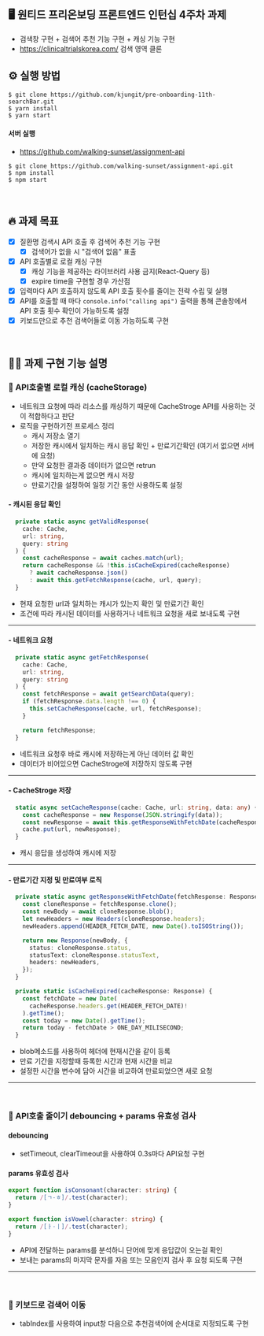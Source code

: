 ## 🖥 원티드 프리온보딩 프론트엔드 인턴십 4주차 과제
- 검색창 구현 + 검색어 추천 기능 구현 + 캐싱 기능 구현
- https://clinicaltrialskorea.com/ 검색 영역 클론

## ⚙️ 실행 방법
```
$ git clone https://github.com/kjungit/pre-onboarding-11th-searchBar.git
$ yarn install
$ yarn start
```

#### 서버 실행
- https://github.com/walking-sunset/assignment-api
```
$ git clone https://github.com/walking-sunset/assignment-api.git
$ npm install
$ npm start
```

</br>

## 🔥 과제 목표

- [x] 질환명 검색시 API 호출 후 검색어 추천 기능 구현
   - [x] 검색어가 없을 시 "검색어 없음" 표출
- [x] API 호출별로 로컬 캐싱 구현
   - [x] 캐싱 기능을 제공하는 라이브러리 사용 금지(React-Query 등)
   - [x] expire time을 구현할 경우 가산점
- [x] 입력마다 API 호출하지 않도록 API 호출 횟수를 줄이는 전략 수립 및 실행
- [x] API를 호출할 때 마다 `console.info("calling api")` 출력을 통해 콘솔창에서 API 호출 횟수 확인이 가능하도록 설정
- [x] 키보드만으로 추천 검색어들로 이동 가능하도록 구현

</br>

## 🙆🏻 과제 구현 기능 설명
### 📌 API호출별 로컬 캐싱 (cacheStorage)
- 네트워크 요청에 따라 리소스를 캐싱하기 때문에 CacheStroge API를 사용하는 것이 적합하다고 판단
- 로직을 구현하기전 프로세스 정리
    - 캐시 저장소 열기
    - 저장한 캐시에서 일치하는 캐시 응답 확인 + 만료기간확인 (여기서 없으면 서버에 요청)  
    - 만약 요청한 결과중 데이터가 없으면 retrun
    - 캐시에 일치하는게 없으면 캐시 저장
    - 만료기간을 설정하여 일정 기간 동안 사용하도록 설정

#### - 캐시된 응답 확인 
```ts
  private static async getValidResponse(
    cache: Cache,
    url: string,
    query: string
  ) {
    const cacheResponse = await caches.match(url); 
    return cacheResponse && !this.isCacheExpired(cacheResponse)
      ? await cacheResponse.json()
      : await this.getFetchResponse(cache, url, query);
  }
```
- 현재 요청한 url과 일치하는 캐시가 있는지 확인 및 만료기간 확인
- 조건에 따라 캐시된 데이터를 사용하거나 네트워크 요청을 새로 보내도록 구현


---


#### - 네트워크 요청
```ts
  private static async getFetchResponse(
    cache: Cache,
    url: string,
    query: string
  ) {
    const fetchResponse = await getSearchData(query);
    if (fetchResponse.data.length !== 0) {
      this.setCacheResponse(cache, url, fetchResponse);
    }

    return fetchResponse;
  }
```
- 네트워크 요청후 바로 캐시에 저장하는게 아닌 데이터 값 확인
- 데이터가 비어있으면 CacheStroge에 저장하지 않도록 구현


---


#### - CacheStroge 저장
```ts
  static async setCacheResponse(cache: Cache, url: string, data: any) {
    const cacheResponse = new Response(JSON.stringify(data));
    const newResponse = await this.getResponseWithFetchDate(cacheResponse);
    cache.put(url, newResponse);
  }
```
- 캐시 응답을 생성하여 캐시에 저장


---


#### - 만료기간 지정 및 만료여부 로직
```ts
  private static async getResponseWithFetchDate(fetchResponse: Response) {
    const cloneResponse = fetchResponse.clone();
    const newBody = await cloneResponse.blob();
    let newHeaders = new Headers(cloneResponse.headers);
    newHeaders.append(HEADER_FETCH_DATE, new Date().toISOString());

    return new Response(newBody, {
      status: cloneResponse.status,
      statusText: cloneResponse.statusText,
      headers: newHeaders,
    });
  }

  private static isCacheExpired(cacheResponse: Response) {
    const fetchDate = new Date(
      cacheResponse.headers.get(HEADER_FETCH_DATE)!
    ).getTime();
    const today = new Date().getTime();
    return today - fetchDate > ONE_DAY_MILISECOND;
  }
```
- blob메소드를 사용하여 헤더에 현재시간을 같이 등록
- 만료 기간을 지정할때 등록한 시간과 현재 시간을 비교
- 설정한 시간을 변수에 담아 시간을 비교하여 만료되었으면 새로 요청

---
</br>

### 📌 API호출 줄이기 debouncing + params 유효성 검사
#### debouncing
- setTimeout, clearTimeout을 사용하여 0.3s마다 API요청 구현
#### params 유효성 검사
```ts
export function isConsonant(character: string) {
  return /[ㄱ-ㅎ]/.test(character);
}

export function isVowel(character: string) {
  return /[ㅏ-ㅣ]/.test(character);
}

```
- API에 전달하는 params를 분석하니 단어에 맞게 응답값이 오는걸 확인
- 보내는 params의 마지막 문자를 자음 또는 모음인지 검사 후 요청 되도록 구현
---

</br>

### 📌 키보드로 검색어 이동
- tabIndex를 사용하여 input창 다음으로 추천검색어에 순서대로 지정되도록 구현
